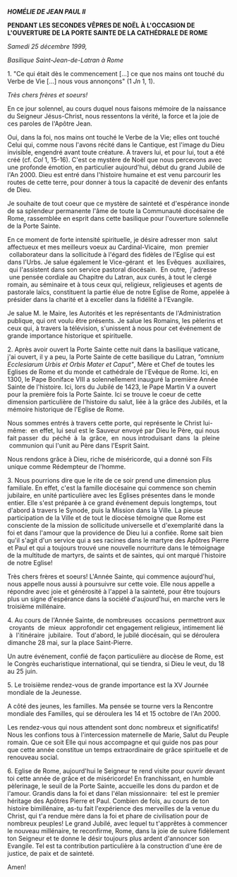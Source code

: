 ***HOMÉLIE DE JEAN PAUL II***

**PENDANT LES SECONDES VÊPRES DE NOËL À L'OCCASION DE L'OUVERTURE DE LA PORTE SAINTE DE LA CATHÉDRALE DE ROME**

*Samedi 25 décembre 1999,*

*Basilique Saint-Jean-de-Latran à Rome*

1. "Ce qui était dès le commencement \[...\] ce que nos mains ont touché du Verbe de Vie \[...\] nous vous annonçons" (1
*Jn* 1, 1).

*Très chers frères et soeurs!*

En ce jour solennel, au cours duquel nous faisons mémoire de la naissance du Seigneur Jésus-Christ, nous ressentons la vérité, la force et la joie de ces paroles de l'Apôtre Jean.

Oui, dans la foi, nos mains ont touché le Verbe de la Vie; elles ont touché Celui qui, comme nous l'avons récité dans le Cantique, est l'image du Dieu invisible, engendré avant toute créature. A travers lui, et pour lui, tout a été créé (cf.
*Col* 1, 15-16). C'est ce mystère de Noël que nous percevons avec une profonde émotion, en particulier aujourd'hui, début du grand Jubilé de l'An 2000. Dieu est entré dans l'histoire humaine et est venu parcourir les routes de cette terre, pour donner à tous la capacité de devenir des enfants de Dieu.

Je souhaite de tout coeur que ce mystère de sainteté et d'espérance inonde de sa splendeur permanente l'âme de toute la Communauté diocésaine de Rome, rassemblée en esprit dans cette basilique pour l'ouverture solennelle de la Porte Sainte.

En ce moment de forte intensité spirituelle, je désire adresser mon  salut affectueux et mes meilleurs voeux au Cardinal-Vicaire,  mon  premier  collaborateur dans la sollicitude à l'égard des fidèles de l'Eglise qui est dans l'Urbs. Je salue également le Vice-gérant  et  les Evêques  auxiliaires,  qui l'assistent dans son service pastoral diocésain.  En outre,  j'adresse  une pensée cordiale au Chapitre du Latran, aux curés, à tout le clergé romain, au séminaire et à tous ceux qui, religieux, religieuses et agents de pastorale laïcs, constituent la partie élue de notre Eglise de Rome, appelée à présider dans la charité et à exceller dans la fidélité à l'Evangile.

Je salue M. le Maire, les Autorités et les représentants de l'Administration publique, qui ont voulu être présents. Je salue les Romains, les pèlerins et ceux qui, à travers la télévision, s'unissent à nous pour cet événement de grande importance historique et spirituelle.

2. Après avoir ouvert la Porte Sainte cette nuit dans la basilique vaticane, j'ai ouvert, il y a peu, la Porte Sainte de cette basilique du Latran, *"omnium Ecclesiarum Urbis et Orbis Mater et Caput"*, Mère et Chef de toutes les Eglises de Rome et du monde et cathédrale de l'Evêque de Rome. Ici, en 1300, le Pape Boniface VIII a solennellement inauguré la première Année Sainte de l'histoire. Ici, lors du Jubilé de 1423, le Pape Martin V a ouvert pour la première fois la Porte Sainte. Ici se trouve le coeur de cette dimension particulière de l'histoire du salut, liée à la grâce des Jubilés, et la mémoire historique de l'Eglise de Rome.

Nous sommes entrés à travers cette porte, qui représente le Christ lui-même:  en effet, lui seul est le Sauveur envoyé par Dieu le Père, qui nous fait passer  du  péché  à  la  grâce,  en  nous introduisant  dans  la  pleine  communion qui l'unit au Père dans l'Esprit Saint.

Nous rendons grâce à Dieu, riche de miséricorde, qui a donné son Fils unique comme Rédempteur de l'homme.

3. Nous pourrions dire que le rite de ce soir prend une dimension plus familiale. En effet, c'est la famille diocésaine qui commence son chemin jubilaire, en unité particulière avec les Eglises présentes dans le monde entier. Elle s'est préparée à ce grand événement depuis longtemps, tout d'abord à travers le Synode, puis la Mission dans la Ville. La pieuse participation de la Ville et de tout le diocèse témoigne que Rome est consciente de la mission de sollicitude universelle et d'exemplarité dans la foi et dans l'amour que la providence de Dieu lui a confiée. Rome sait bien qu'il s'agit d'un service qui a ses racines dans le martyre des Apôtres Pierre et Paul et qui a toujours trouvé une nouvelle nourriture dans le témoignage de la multitude de martyrs, de saints et de saintes, qui ont marqué l'histoire de notre Eglise!

Très chers frères et soeurs! L'Année Sainte, qui commence aujourd'hui, nous appelle nous aussi à poursuivre sur cette voie. Elle nous appelle a répondre avec joie et générosité à l'appel à la sainteté, pour être toujours plus un signe d'espérance dans la société d'aujourd'hui, en marche vers le troisième millénaire.

4. Au cours de l'Année Sainte, de nombreuses  occasions  permettront aux  croyants  de  mieux  approfondir cet engagement religieux, intimement lié  à  l'itinéraire  jubilaire.  Tout d'abord, le jubilé diocésain, qui se déroulera dimanche 28 mai, sur la place Saint-Pierre.

Un autre événement, confié de façon particulière au diocèse de Rome, est le Congrès eucharistique international, qui se tiendra, si Dieu le veut, du 18 au 25 juin.

5. Le troisième rendez-vous de grande importance est la XV Journée mondiale de la Jeunesse.

A côté des jeunes, les familles. Ma pensée se tourne vers la Rencontre mondiale des Familles, qui se déroulera les 14 et 15 octobre de l'An 2000.

Les rendez-vous qui nous attendent sont donc nombreux et significatifs! Nous les confions tous à l'intercession maternelle de Marie, Salut du Peuple romain. Que ce soit Elle qui nous accompagne et qui guide nos pas pour que cette année constitue un temps extraordinaire de grâce spirituelle et de renouveau social.

6. Eglise de Rome, aujourd'hui le Seigneur te rend visite pour ouvrir devant toi cette année de grâce et de miséricorde! En franchissant, en humble pèlerinage, le seuil de la Porte Sainte, accueille les dons du pardon et de l'amour. Grandis dans la foi et dans l'élan missionnaire:  tel est le premier héritage des Apôtres Pierre et Paul. Combien de fois, au cours de ton histoire bimillénaire, as-tu fait l'expérience des merveilles de la venue du Christ, qui t'a rendue mère dans la foi et phare de civilisation pour de nombreux peuples! Le grand Jubilé, avec lequel tu t'apprêtes à commencer le nouveau millénaire, te reconfirme, Rome, dans la joie de suivre fidèlement ton Seigneur et te donne le désir toujours plus ardent d'annoncer son Evangile. Tel est ta contribution particulière à la construction d'une ère de justice, de paix et de sainteté.

Amen!